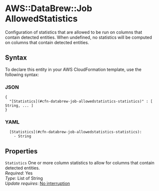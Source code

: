 # AWS::DataBrew::Job AllowedStatistics<a name="aws-properties-databrew-job-allowedstatistics"></a>

Configuration of statistics that are allowed to be run on columns that contain detected entities\. When undefined, no statistics will be computed on columns that contain detected entities\.

## Syntax<a name="aws-properties-databrew-job-allowedstatistics-syntax"></a>

To declare this entity in your AWS CloudFormation template, use the following syntax:

### JSON<a name="aws-properties-databrew-job-allowedstatistics-syntax.json"></a>

```
{
  "[Statistics](#cfn-databrew-job-allowedstatistics-statistics)" : [ String, ... ]
}
```

### YAML<a name="aws-properties-databrew-job-allowedstatistics-syntax.yaml"></a>

```
  [Statistics](#cfn-databrew-job-allowedstatistics-statistics):
    - String
```

## Properties<a name="aws-properties-databrew-job-allowedstatistics-properties"></a>

`Statistics` <a name="cfn-databrew-job-allowedstatistics-statistics"></a>
One or more column statistics to allow for columns that contain detected entities\.  
_Required_: Yes  
_Type_: List of String  
_Update requires_: [No interruption](https://docs.aws.amazon.com/AWSCloudFormation/latest/UserGuide/using-cfn-updating-stacks-update-behaviors.html#update-no-interrupt)
